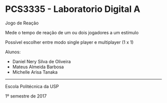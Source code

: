 # PCS3335 - Laboratorio Digital A

Jogo de Reação

Mede o tempo de reação de um ou dois jogadores a um estímulo

Possível escolher entre modo single player e multiplayer (1 x 1)

Alunos:
* Daniel Nery Silva de Oliveira
* Mateus Almeida Barbosa
* Michelle Arisa Tanaka

-------------
Escola Politécnica da USP

1º semestre de 2017
